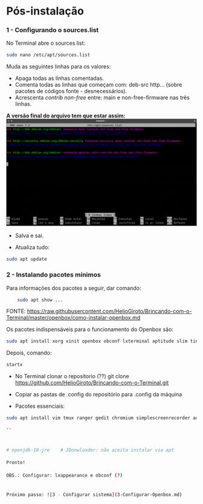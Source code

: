 # Pós-instalação

### 1 - Configurando o sources.list
No Terminal abre o sources list:

```bash
sudo nano /etc/apt/sources.list
```

Muda as seguintes linhas para os valores:

- Apaga todas as linhas comentadas.
- Comenta todas as linhas que começam com: deb-src http... (sobre pacotes de códigos fonte - desnecessários).
- Acrescenta *contrib non-free* entre: main e non-free-firmware nas três linhas.

**A versão final do arquivo tem que estar assim:**
![](imgs/sources-list.png)

- Salva e sai.

- Atualiza tudo:

```bash
sudo apt update
```

### 2 - Instalando pacotes mínimos

Para informações dos pacotes a seguir, dar comando:
```bash
	sudo apt show ...
```

FONTE: https://raw.githubusercontent.com/HelioGiroto/Brincando-com-o-Terminal/master/openbox/como-instalar-openbox.md

Os pacotes indispensáveis para o funcionamento do Openbox são:

```bash
sudo apt install xorg xinit openbox obconf lxterminal aptitude slim tint2 menu nitrogen compton thunar arandr rofi git xterm
```

Depois, comando:

```bash
startx
```

- No Terminal clonar o repositorio (??) 
	git clone https://github.com/HelioGiroto/Brincando-com-o-Terminal.git

- Copiar as pastas de .config do repositório para .config da máquina

- Pacotes essenciais: 

```bash
sudo apt install vim tmux ranger gedit chromium simplescreenrecorder audacity gcc cheese conky bc gawk sed grep lynx curl wget html-xml-utils xclip googler ffmpeg imagemagick speedtest-cli youtube-dl nmap numix-icon-theme-circle espeak mbrola gnumeric galculator abiword shotwell htop mc mupdf mpack ssmtp mplayer alpine wkhtmltopdf gpick gnome-tweaks gnome-sushi gnome-multi-writer wdiff colordiff tint2 feh fswebcam dialog jq xtrlock mate-utils pavucontrol calendar whois bsdmainutils onboard pdfgrep numlockx lxappearance vlc python3-pip mirage plank xserver-xorg-input-synaptics nodejs npm pandoc gnome-control-center mediainfo mp3info mpv xdotool youtube-dl neofetch default-jre detox obs-studio network-manager tlp tlp-rdw rfkill wmctrl detox obconf jpmenu

``


# openjdk-18-jre    # JDonwloader: não aceita instalar via apt

Pronto!

OBS.: Configurar: lxappearance e obconf (?)


Próximo passo: ![3 - Configurar sistema](3-Configurar-Openbox.md)

